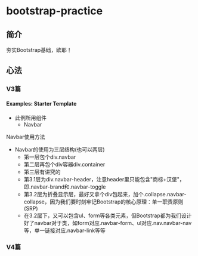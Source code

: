 # bootstrap-practice

## 简介

夯实Bootstrap基础，欧耶！

## 心法

### V3篇

#### Examples: Starter Template 

- 此例所用组件
  - Navbar

Navbar使用方法

  - Navbar的使用为三层结构(也可以两层)
    - 第一层包个div.navbar
    - 第二层再包个div容器div.container
    - 第三层有讲究的
    - 第3.1层为div.navbar-header，注意header里只能包含"商标+汉堡"，即.navbar-brand和.navbar-toggle
    - 第3.2层为折叠显示层，最好又拿个div包起来，加个.collapse.navbar-collapse，因为我们要时刻牢记Bootstrap的核心原理：单一职责原则(SRP)
    - 在3.2层下，又可以包含ul、form等各类元素，但Bootstrap都为我们设计好了navbar对于类，如form对应.navbar-form、ul对应.nav.navbar-nav等，单一链接对应.navbar-link等等

### V4篇